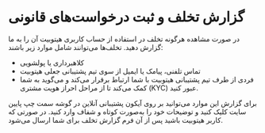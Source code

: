 # گزارش تخلف و ثبت درخواست‌های قانونی
در صورت مشاهده هرگونه تخلف در استفاده از حساب کاربری هیتوبیت آن را به ما گزارش دهید. تخلف‌ها می‌توانند شامل موارد زیر باشند:
- کلاهبرداری یا پولشویی
- تماس تلفنی، پیامک یا ایمیل از سوی تیم پشتیبانی جعلی هیتوبیت
- فردی از طرف تیم پشتیبانی هیتوبیت با شما ارتباط برقرار می‌کند و می‌گوید به شما کمک می‌کند تا از مراحل احراز هویت مشتری (KYC) عبور کنید. 

برای گزارش این موارد می‌توانید بر روی آیکون پشتیبانی آنلاین در گوشه سمت چپ پایین سایت کلیک کنید و توضیحات خود را به‌صورت کوتاه و شفاف وارد کنید. در صورتی که کاربر هیتوبیت باشید پس از آن فرم گزارش تخلف برای شما ارسال می‌شود.